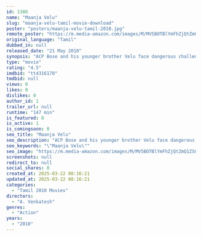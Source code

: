 ```yaml
---
id: 1386
name: "Maanja Velu"
slug: "maanja-velu-tamil-movie-download"
poster: "posters/maanja-velu-tamil-2010.jpg"
remote_poster: "https://m.media-amazon.com/images/M/MV5BOTBlYmFhZjQtZmQ1ZS00Y2U2LTg4YTgtMDZhOGIzZDY5NzZjXkEyXkFqcGdeQXVyMTEzNzg0Mjkx._V1_SX300.jpg"
original_language: "Tamil"
dubbed_in: null
released_date: "21 May 2010"
synopsis: "ACP Bose and his younger brother Velu face dangerous challenges while trying to get their hands on a bunch of criminals who are involved in a number of illegal activities."
type: "movie"
rating: "4.5"
imdbid: "tt4316170"
tmdbid: null
views: 0
likes: 0
dislikes: 0
author_id: 1
trailer_url: null
runtime: "147 min"
is_featured: 0
is_active: 1
is_comingsoon: 0
seo_title: "Maanja Velu"
seo_description: "ACP Bose and his younger brother Velu face dangerous challenges while trying to get their hands on a bunch of criminals who are involved in a number of illegal activities."
seo_keywords: "\"Maanja Velu\""
seo_image: "https://m.media-amazon.com/images/M/MV5BOTBlYmFhZjQtZmQ1ZS00Y2U2LTg4YTgtMDZhOGIzZDY5NzZjXkEyXkFqcGdeQXVyMTEzNzg0Mjkx._V1_SX300.jpg"
screenshots: null
redirect_to: null
social_shares: 0
created_at: 2025-03-22 08:16:21
updated_at: 2025-03-22 08:16:21
categories:
  - "Tamil 2010 Movies"
directors:
  - "A. Venkatesh"
genres:
  - "Action"
years:
  - "2010"
---
```

